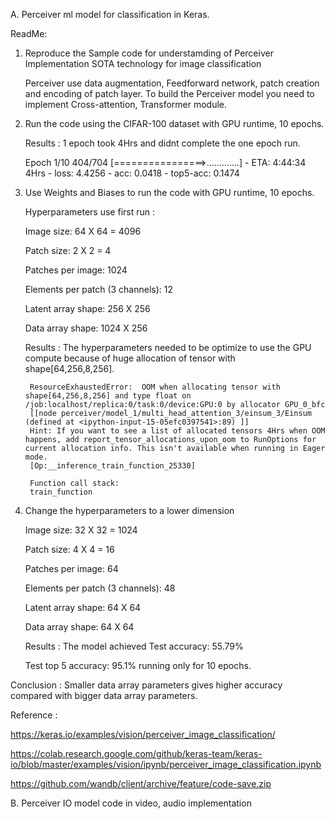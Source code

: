 
A. Perceiver ml model for classification in Keras.

ReadMe:

1. Reproduce the Sample code for understamding of Perceiver Implementation SOTA technology for image classification

      Perceiver use data augmentation, Feedforward network, patch creation and encoding of patch layer. To build the Perceiver model you need to implement Cross-attention, Transformer module.

2. Run the code using the CIFAR-100 dataset with GPU runtime, 10 epochs. 

      Results : 1 epoch took 4Hrs and didnt complete the one epoch run.

      Epoch 1/10
        404/704 [================>.............] - ETA: 4:44:34 4Hrs - loss: 4.4256 - acc: 0.0418 - top5-acc: 0.1474

3. Use Weights and Biases to run the code with GPU runtime, 10 epochs.

      Hyperparameters use first run : 

      Image size: 64 X 64 = 4096

      Patch size: 2 X 2 = 4 

      Patches per image: 1024

      Elements per patch (3 channels): 12

      Latent array shape: 256 X 256

      Data array shape: 1024 X 256

    Results : The hyperparameters needed to be optimize to use the GPU compute because of huge allocation of tensor with shape[64,256,8,256]. 

        ResourceExhaustedError:  OOM when allocating tensor with shape[64,256,8,256] and type float on /job:localhost/replica:0/task:0/device:GPU:0 by allocator GPU_0_bfc
	    [[node perceiver/model_1/multi_head_attention_3/einsum_3/Einsum (defined at <ipython-input-15-05efc0397541>:89) ]]
        Hint: If you want to see a list of allocated tensors 4Hrs when OOM happens, add report_tensor_allocations_upon_oom to RunOptions for current allocation info. This isn't available when running in Eager mode.
        [Op:__inference_train_function_25330]

        Function call stack:
        train_function
4. Change the hyperparameters to a lower dimension 

      Image size: 32 X 32 = 1024

      Patch size: 4 X 4 = 16 
      
      Patches per image: 64
      
      Elements per patch (3 channels): 48
      
      Latent array shape: 64 X 64
      
      Data array shape: 64 X 64

      Results : 
      The model achieved Test accuracy: 55.79%

      Test top 5 accuracy: 95.1% running only for 10 epochs.

Conclusion : Smaller data array parameters gives higher accuracy compared with bigger data array parameters. 

Reference : 

https://keras.io/examples/vision/perceiver_image_classification/

https://colab.research.google.com/github/keras-team/keras-io/blob/master/examples/vision/ipynb/perceiver_image_classification.ipynb

https://github.com/wandb/client/archive/feature/code-save.zip


B. Perceiver IO model code in video, audio implementation 

